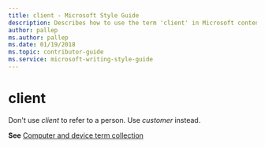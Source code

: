 ```yaml
---
title: client - Microsoft Style Guide
description: Describes how to use the term 'client' in Microsoft content and clarifies how to use it when referring to a person.
author: pallep
ms.author: pallep
ms.date: 01/19/2018
ms.topic: contributor-guide
ms.service: microsoft-writing-style-guide
---
```


# client

Don't use *client* to refer to a person. Use *customer* instead.

**See**  [Computer and device term collection](~/a-z-word-list-term-collections/term-collections/computer-device-terms.md)
